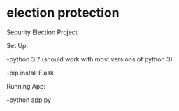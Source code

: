 # election protection
Security Election Project

Set Up:

-python 3.7 (should work with most versions of python 3)

-pip install Flask
 
 
 Running App:

-python app.py
